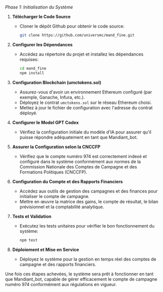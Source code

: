 *Phase 1: Initialisation du Système*

1. **Télécharger le Code Source**
   - Cloner le dépôt Github pour obtenir le code source:
     ```bash
     git clone https://github.com/universmc/mand_fine.git
     ```

2. **Configurer les Dépendances**
   - Accédez au répertoire du projet et installez les dépendances requises:
     ```bash
     cd mand_fine
     npm install
     ```

3. **Configuration Blockchain (umctokens.sol)**
   - Assurez-vous d'avoir un environnement Ethereum configuré (par exemple, Ganache, Infura, etc.).
   - Déployez le contrat `umctokens.sol` sur le réseau Ethereum choisi.
   - Mettez à jour le fichier de configuration avec l'adresse du contrat déployé.

4. **Configurer le Model GPT Codex**
   - Vérifiez la configuration initiale du modèle d'IA pour assurer qu'il puisse répondre adéquatement en tant que Mandiant_bot.

5. **Assurer la Configuration selon la CNCCFP**
   - Vérifiez que le compte numéro 974 est correctement indexé et configuré dans le système conformément aux normes de la Commission Nationale des Comptes de Campagne et des Formations Politiques (CNCCFP).

6. **Configuration du Compte et des Rapports Financiers**
   - Accédez aux outils de gestion des campagnes et des finances pour initialiser le compte de campagne.
   - Mettre en œuvre la matrice des gains, le compte de résultat, le bilan prévisionnel et la comptabilité analytique.

7. **Tests et Validation**
   - Exécutez les tests unitaires pour vérifier le bon fonctionnement du système:
     ```bash
     npm test
     ```

8. **Déploiement et Mise en Service**
   - Déployez le système pour la gestion en temps réel des comptes de campagne et des rapports financiers.

Une fois ces étapes achevées, le système sera prêt à fonctionner en tant que Mandiant_bot, capable de gérer efficacement le compte de campagne numéro 974 conformément aux régulations en vigueur.